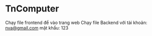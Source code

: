 # TnComputer
Chạy file frontend để vào trang web Chạy file Backend với tài khoản: nva@gmail.com mật khẩu: 123
